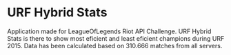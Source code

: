 # URF Hybrid Stats

Application made for LeagueOfLegends Riot API Challenge.
URF Hybrid Stats is there to show most eficient and least eficient champions during URF 2015.
Data has been calculated based on 310.666 matches from all servers. 

